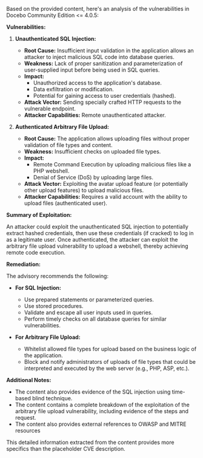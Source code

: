Based on the provided content, here's an analysis of the vulnerabilities in Docebo Community Edition <= 4.0.5:

**Vulnerabilities:**

1.  **Unauthenticated SQL Injection:**
    *   **Root Cause:** Insufficient input validation in the application allows an attacker to inject malicious SQL code into database queries.
    *   **Weakness:** Lack of proper sanitization and parameterization of user-supplied input before being used in SQL queries.
    *   **Impact:**
        *   Unauthorized access to the application's database.
        *   Data exfiltration or modification.
        *   Potential for gaining access to user credentials (hashed).
    *   **Attack Vector:** Sending specially crafted HTTP requests to the vulnerable endpoint.
    *  **Attacker Capabilities:** Remote unauthenticated attacker.

2.  **Authenticated Arbitrary File Upload:**
    *   **Root Cause:** The application allows uploading files without proper validation of file types and content.
    *   **Weakness:** Insufficient checks on uploaded file types.
    *   **Impact:**
        *   Remote Command Execution by uploading malicious files like a PHP webshell.
        *   Denial of Service (DoS) by uploading large files.
    *   **Attack Vector:** Exploiting the avatar upload feature (or potentially other upload features) to upload malicious files.
    *   **Attacker Capabilities:** Requires a valid account with the ability to upload files (authenticated user).

**Summary of Exploitation:**

An attacker could exploit the unauthenticated SQL injection to potentially extract hashed credentials, then use these credentials (if cracked) to log in as a legitimate user. Once authenticated, the attacker can exploit the arbitrary file upload vulnerability to upload a webshell, thereby achieving remote code execution.

**Remediation:**

The advisory recommends the following:

*   **For SQL Injection:**
    *   Use prepared statements or parameterized queries.
    *   Use stored procedures.
    *   Validate and escape all user inputs used in queries.
    *   Perform timely checks on all database queries for similar vulnerabilities.

*   **For Arbitrary File Upload:**
    *   Whitelist allowed file types for upload based on the business logic of the application.
    *   Block and notify administrators of uploads of file types that could be interpreted and executed by the web server (e.g., PHP, ASP, etc.).

**Additional Notes:**
* The content also provides evidence of the SQL injection using time-based blind technique.
* The content contains a complete breakdown of the exploitation of the arbitrary file upload vulnerability, including evidence of the steps and request.
* The content also provides external references to OWASP and MITRE resources

This detailed information extracted from the content provides more specifics than the placeholder CVE description.